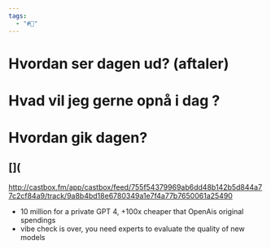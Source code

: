 ```yaml
---
tags:
  - "#📅"
---
```

# Hvordan ser dagen ud? (aftaler)


# Hvad vil jeg gerne opnå i dag ?


# Hvordan gik dagen?
## [](
http://castbox.fm/app/castbox/feed/755f54379969ab6dd48b142b5d844a77c2cf84a9/track/9a8b4bd18e6780349a1e7f4a77b7650061a25490 
- 10 million for a private  GPT 4, +100x cheaper that OpenAis original spendings
- vibe check is over, you need experts to evaluate the quality of new models